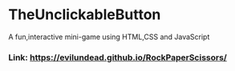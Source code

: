 # TheUnclickableButton
A fun,interactive mini-game using HTML,CSS and JavaScript
### Link: https://evilundead.github.io/RockPaperScissors/
